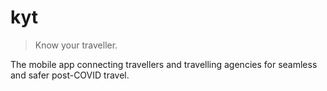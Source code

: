 # kyt
> Know your traveller.

The mobile app connecting travellers and travelling agencies for seamless and safer post-COVID travel.

